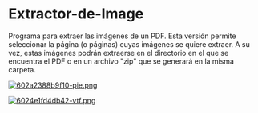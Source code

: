 # Extractor-de-Image

Programa para extraer las imágenes de un PDF. Esta versión permite seleccionar la página (o páginas) cuyas imágenes se quiere extraer. A su vez, estas imágenes podrán extraerse en el directorio en el que se encuentra el PDF o en un archivo "zip" que se generará en la misma carpeta.

[![602a2388b9f10-pie.png](https://i.postimg.cc/Gp6j7p2S/602a2388b9f10-pie.png)](https://postimg.cc/1gc64sDp)

[![6024e1fd4db42-vtf.png](https://i.postimg.cc/Z5RFJNvM/6024e1fd4db42-vtf.png)](https://postimg.cc/HVq72V2w)
